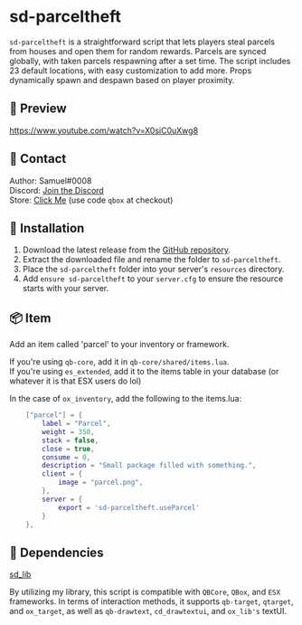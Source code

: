 # sd-parceltheft

`sd-parceltheft` is a straightforward script that lets players steal parcels from houses and open them for random rewards. Parcels are synced globally, with taken parcels respawning after a set time. The script includes 23 default locations, with easy customization to add more. Props dynamically spawn and despawn based on player proximity.

## 🎥 Preview
https://www.youtube.com/watch?v=X0siC0uXwg8

## 🔔 Contact
Author: Samuel#0008  
Discord: [Join the Discord](https://discord.gg/samueldev)<br>
Store: [Click Me](https://fivem.samueldev.shop) (use code `qbox` at checkout)

## 💾 Installation
1. Download the latest release from the [GitHub repository](https://github.com/Samuels-Development/sd-parceltheft/releases).
2. Extract the downloaded file and rename the folder to `sd-parceltheft`.
3. Place the `sd-parceltheft` folder into your server's `resources` directory.
4. Add `ensure sd-parceltheft` to your `server.cfg` to ensure the resource starts with your server.

## 📦 Item
Add an item called 'parcel' to your inventory or framework.

If you're using `qb-core`, add it in `qb-core/shared/items.lua`.<br>
If you're using `es_extended`, add it to the items table in your database (or whatever it is that ESX users do lol)

In the case of `ox_inventory`, add the following to the items.lua:
```lua
	["parcel"] = {
		label = "Parcel",
		weight = 350,
		stack = false,
		close = true,
		consume = 0,
		description = "Small package filled with something.",
		client = {
			image = "parcel.png",
		},
		server = {
			export = 'sd-parceltheft.useParcel'
		}
	},
```

## 📖 Dependencies
[sd_lib](https://github.com/Samuels-Development/sd_lib/releases)

By utilizing my library, this script is compatible with `QBCore`, `QBox`, and `ESX` frameworks. In terms of interaction methods, it supports `qb-target`, `qtarget`, and `ox_target`, as well as `qb-drawtext`, `cd_drawtextui`, and `ox_lib's` textUI.
